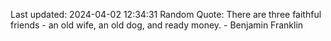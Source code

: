 Last updated: 2024-04-02 12:34:31
Random Quote: There are three faithful friends - an old wife, an old dog, and ready money. - Benjamin Franklin